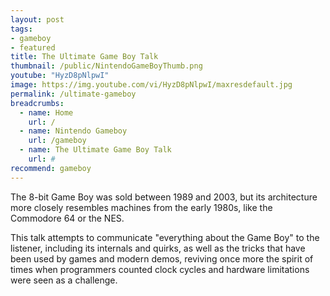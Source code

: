 ```yaml
---
layout: post
tags: 
- gameboy
- featured
title: The Ultimate Game Boy Talk
thumbnail: /public/NintendoGameBoyThumb.png
youtube: "HyzD8pNlpwI"
image: https://img.youtube.com/vi/HyzD8pNlpwI/maxresdefault.jpg
permalink: /ultimate-gameboy
breadcrumbs:
  - name: Home
    url: /
  - name: Nintendo Gameboy
    url: /gameboy
  - name: The Ultimate Game Boy Talk
    url: #
recommend: gameboy
---
```

The 8-bit Game Boy was sold between 1989 and 2003, but its architecture more closely resembles machines from the early 1980s, like the Commodore 64 or the NES. 

This talk attempts to communicate "everything about the Game Boy" to the listener, including its internals and quirks, as well as the tricks that have been used by games and modern demos, reviving once more the spirit of times when programmers counted clock cycles and hardware limitations were seen as a challenge.
